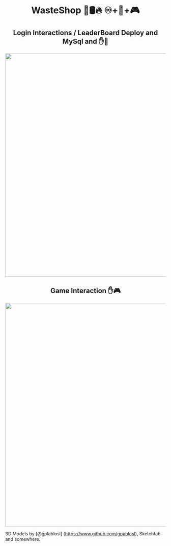 <h1 align="center"> WasteShop 🏪🛢️🔥 ♾+🥽+🎮</h1>
<div id="header" align="center">
  <h2 align="center"> Login Interactions / LeaderBoard Deploy and MySql and  ✋🔑</h2>
  <img src="https://github.com/Lelmats/WasteShop/blob/main/Gifs/WasteShopGif_1.gif" width="700"/>
</div>
<div id="header" align="center">
  <h2 align="center"> Game Interaction ✋🎮</h2>
  <img src="https://github.com/Lelmats/WasteShop/blob/main/Gifs/WasteShopGif_2_Compress.gif" width="700"/>
</div>

3D Models by [@gplablosl] (https://www.github.com/gpablosl), Sketchfab and somewhere.
